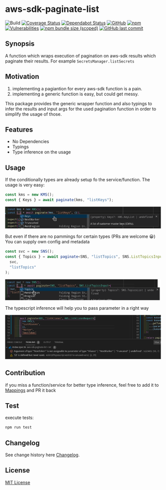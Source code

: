 # aws-sdk-paginate-list

![Build](https://github.com/jurijzahn8019/aws-sdk-paginate-list/workflows/Build%20and%20Test%20Code/badge.svg)
[![Coverage Status](https://coveralls.io/repos/github/jurijzahn8019/aws-sdk-paginate-list/badge.svg?branch=master)](https://coveralls.io/github/jurijzahn8019/aws-sdk-paginate-list?branch=master)
[![Dependabot Status](https://api.dependabot.com/badges/status?host=github&repo=jurijzahn8019/aws-sdk-paginate-list)](https://app.dependabot.com/accounts/jurijzahn8019/repos/244303035)
[![GitHub](https://img.shields.io/github/license/jurijzahn8019/aws-sdk-paginate-list)](LICENSE)
[![npm](https://img.shields.io/npm/v/@jurijzahn8019/aws-sdk-paginate-list)](https://www.npmjs.com/package/@jurijzahn8019/aws-sdk-paginate-list)
[![Vulnerabilities](https://snyk.io/test/github/jurijzahn8019/aws-sdk-paginate-list/badge.svg)](https://snyk.io/test/github/jurijzahn8019/aws-sdk-paginate-list)
[![npm bundle size (scoped)](https://img.shields.io/bundlephobia/min/@jurijzahn8019/aws-sdk-paginate-list)](https://bundlephobia.com/result?p=@jurijzahn8019/aws-sdk-paginate-list)
[![GitHub last commit](https://img.shields.io/github/last-commit/jurijzahn8019/aws-sdk-paginate-list)](https://github.com/jurijzahn8019/aws-sdk-paginate-list/commits/master)

## Synopsis

A function which wraps execution of pagination on aws-sdk results which
paginate their results. For example `SecretsManager.listSecrets`

## Motivation

1. implementing a pagiantion for every aws-sdk function is a pain.
1. implementing a generic function is easy, but could get messy.

This package provides the generic wrapper function and also
typings to infer the results and input args for the used pagination
function in order to simplify the usage of those.

## Features

- No Dependencies
- Typings
- Type inference on the usage

## Usage

If the conditionally types are already setup fo the service/function.
The usage is very easy:

```ts
const kms = new KMS();
const { Keys } = await paginate(kms, "listKeys");
```

![vscode_intellisense_kms](./docs/images/vscode_intellisense_kms.png)

But even if there are no pammings for certain types (PRs are welcome 😀)
You can supply own config and metadata

```ts
const svc = new SNS();
const { Topics } = await paginate<SNS, "listTopics", SNS.ListTopicsInput>(
  svc,
  "listTopics"
);
```

![vscode_intellisense_sns](./docs/images/vscode_intellisense_sns.png)

The typescript inference will help you to pass parameter in a right way

![vscode_error_kms_marker](./docs/images/vscode_error_kms_marker.png)

## Contribution

if you miss a function/service for better type inference,
feel free to add it to [Mappings](./src/mappings.ts) and PR it back

## Test

execute tests:

```bash
npm run test
```

## Changelog

See change history here [Changelog](CHANGELOG.md).

## License

[MIT License](https://choosealicense.com/licenses/mit/)
